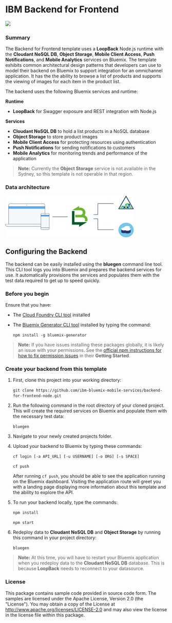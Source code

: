 # IBM Backend for Frontend
[![](https://shields.eu-gb.mybluemix.net)](https://bluemix.net)

### Summary
The Backend for Frontend template uses a **LoopBack** Node.js runtime with the **Cloudant NoSQL DB**, **Object Storage**, **Mobile Client Access**, **Push Notifications**, and **Mobile Analytics** services on Bluemix. The template exhibits common architectural design patterns that developers can use to model their backend on Bluemix to support integration for an omnichannel application. It has the the ability to browse a list of products and supports the viewing of images for each item in the product list.

The backend uses the following Bluemix services and runtime:

**Runtime**
* **LoopBack** for Swagger exposure and REST integration with Node.js

**Services**
* **Cloudant NoSQL DB** to hold a list products in a NoSQL database
* **Object Storage** to store product images
* **Mobile Client Access** for protecting resources using authentication
* **Push Notifications** for sending notifications to customers
* **Mobile Analytics** for monitoring trends and performance of the application

> **Note:** Currently the **Object Storage** service is not available in the Sydney, so this template is not operable in that region.

### Data architecture
<img src="readme/data.png" alt="backend architecture" width="400px"/>

## Configuring the Backend

The backend can be easily installed using the **bluegen** command line tool. This CLI tool logs you into Bluemix and prepares the backend services for use. It automatically provisions the services and populates them with the test data required to get up to speed quickly.

### Before you begin
Ensure that you have:

* The [Cloud Foundry CLI tool](https://github.com/cloudfoundry/cli) installed
* The [Bluemix Generator CLI tool](https://www.npmjs.com/package/bluemix-generator) installed by typing the command:

	`npm install -g bluemix-generator`

> **Note:** If you have issues installing these packages globally, it is likely an issue with your permissions. See the [official npm instructions for how to fix permission issues](https://docs.npmjs.com/getting-started/fixing-npm-permissions) in their **Getting Started**.

### Create your backend from this template

1. First, clone this project into your working directory:

	`git clone https://github.com/ibm-bluemix-mobile-services/backend-for-frontend-node.git`

2. Run the following command in the root directory of your cloned project. This will create the required services on Bluemix and populate them with the necessary test data:

	`bluegen`

3. Navigate to your newly created projects folder.
4. Upload your backend to Bluemix by typing these commands:

	`cf login [-a API_URL] [-u USERNAME] [-o ORG] [-s SPACE]`

	`cf push`

   After running `cf push`, you should be able to see the application running on the Bluemix dashboard. Visiting the application route will greet you with a landing page displaying more information about this template and the ability to explore the API.

5. To run your backend locally, type the commands:

	`npm install`

	`npm start`

6. Redeploy data to **Cloudant NoSQL DB** and **Object Storage** by running this command in your project directory:

	`bluegen`

> **Note:** At this time, you will have to restart your Bluemix application when you redeploy data to the **Cloudant NoSQL DB** database. This is because **LoopBack** needs to reconnect to your datasource.

### License
This package contains sample code provided in source code form. The samples are licensed under the Apache License, Version 2.0 (the "License"). You may obtain a copy of the License at http://www.apache.org/licenses/LICENSE-2.0 and may also view the license in the license file within this package.
